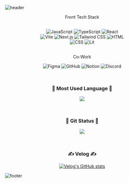 ![header](https://capsule-render.vercel.app/api?type=waving&color=c6d1dd&height=200&section=header&text=Here%20is-nl-🌟Littlestar's%20Home🌟&fontAlignY=30&fontSize=30&animation=twinkling&stroke=FACC00&strokeWidth=0.2)

<div align='center'>
  Front Tech Stack

<br>![JavaScript](https://img.shields.io/badge/JavaScript-F7DF1E?style=for-the-badge&logo=javascript&logoColor=black)
![TypeScript](https://img.shields.io/badge/TypeScript-3178C6?style=for-the-badge&logo=typescript&logoColor=white)
![React](https://img.shields.io/badge/React-61DAFB?style=for-the-badge&logo=react&logoColor=black)
<br>
![Vite](https://img.shields.io/badge/Vite-646CFF?style=for-the-badge&logo=vite&logoColor=white)
![Next.js](https://img.shields.io/badge/Next.js-000000?style=for-the-badge&logo=nextdotjs&logoColor=white)
![Tailwind CSS](https://img.shields.io/badge/TailwindCSS-06B6D4?style=for-the-badge&logo=tailwindcss&logoColor=white)
![HTML](https://img.shields.io/badge/HTML5-E34F26?style=for-the-badge&logo=html5&logoColor=white)
<br>
![CSS](https://img.shields.io/badge/CSS3-1572B6?style=for-the-badge&logo=css3&logoColor=white)
![Lit](https://img.shields.io/badge/Lit-324FFF?style=for-the-badge&logo=lit&logoColor=white)

<br>Co-Work

![Figma](https://img.shields.io/badge/Figma-F24E1E?style=for-the-badge&logo=figma&logoColor=white)
![GitHub](https://img.shields.io/badge/GitHub-181717?style=for-the-badge&logo=github&logoColor=white)
![Notion](https://img.shields.io/badge/Notion-000000?style=for-the-badge&logo=notion&logoColor=white)
![Discord](https://img.shields.io/badge/Discord-5865F2?style=for-the-badge&logo=discord&logoColor=white)

</div>

<br>

<h3 align="center">🦝 Most Used Language 🦝</h3>
<p align="center">
  <a href="https://github.com/Littlestar0508">
    <img align="center" src="https://github-readme-stats.vercel.app/api/top-langs/?username=Littlestar0508&layout=compact&show_icons=true&show_owner=true&hide_title=false&theme=nord&hide=Jupyter%20Notebook,Python" />
  </a>
</p>

<br>

<h3 align="center">🦊 Git Status 🦊</h3>
<p align="center">
  <a href="https://github.com/Littlestar0508">
    <img align="center" src="https://github-readme-stats.vercel.app/api?username=Littlestar0508&hide=Jupyter%20Notebook,Python&hide_title=false&show_icons=true&include_all_commits=true&theme=nord" />
  </a>
</p>
<br>

<div align="center" style="text-align:center">

<h3 align='center'>✍ Velog ✍</h3>

[![Velog's GitHub stats](https://velog-readme-stats.vercel.app/api?name=rist98&color=dark)](https://velog.io/@rist98/posts)

</div>

![footer](https://capsule-render.vercel.app/api?type=waving&color=c6d1dd&height=100&section=footer)
